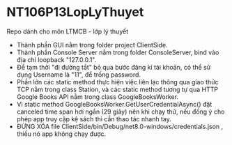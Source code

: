 # NT106P13LopLyThuyet
Repo dành cho môn LTMCB - lớp lý thuyết
- Thành phần GUI nằm trong folder project ClientSide.
- Thành phần Console Server nằm trong folder ConsoleServer, bind vào địa chỉ loopback "127.0.0.1".
- Để tạm thời "đi đường tắt" bỏ qua bước đăng kí tài khoản, có thể sử dụng Username là "11", để trống password.
- Phần lớn các static method thực hiện việc liên lạc thông qua giao thức TCP nằm trong class Station, và các static method tương tự qua HTTP Google Books API nằm trong class GoogleBooksWorker.
- Vì static method GoogleBooksWorker.GetUserCredentialAsync() đặt canceled time span hơi ngắn (29 giây) nên khi chạy thử, nếu đồng ý cho phép app truy cập kệ sách thì cần thao tác nhanh tay.
- ĐỪNG XÓA file ClientSide/bin/Debug/net8.0-windows/credentials.json , thiếu nó app không chạy được.
